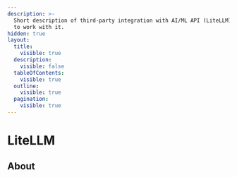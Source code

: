 ```yaml
---
description: >-
  Short description of third-party integration with AI/ML API (LiteLLM) and how
  to work with it.
hidden: true
layout:
  title:
    visible: true
  description:
    visible: false
  tableOfContents:
    visible: true
  outline:
    visible: true
  pagination:
    visible: true
---
```


# LiteLLM

## About

